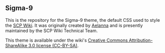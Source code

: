 ## Sigma-9

This is the repository for the Sigma-9 theme, the default CSS used to style the [SCP Wiki](http://www.scp-wiki.net). It was originally created by [Aelanna](http://www.wikidot.com/user:info/aelanna) and is presently maintained by the SCP Wiki Technical Team.

This theme is available under the wiki's [Creative Commons Attribution-ShareAlike 3.0 license (CC-BY-SA)](https://creativecommons.org/licenses/by-sa/3.0/).
